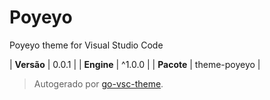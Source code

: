# Poyeyo

Poyeyo theme for Visual Studio Code

| **Versão** | 0.0.1 |
| **Engine** | ^1.0.0 |
| **Pacote** | theme-poyeyo |

> Autogerado por [go-vsc-theme](https://github.com/natalbu/go-vsc-theme).
